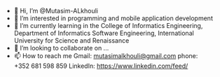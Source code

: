 - 👋 Hi, I’m @Mutasim-ALkhouli
- 👀 I’m interested in programming and mobile application development
- 🌱 I’m currently learning in the College of Informatics Engineering, Department of Informatics Software Engineering, International University for Science and Renaissance
- 💞️ I’m looking to collaborate on ...
- 📫 How to reach me Gmail: mutasimalkhouli@gmail.com
                     phone: +352 681 598 859
                     LinkedIn: https://www.linkedin.com/feed/

<!---
Mutasim-ALkhouli/Mutasim-ALkhouli is a ✨ special ✨ repository because its `README.md` (this file) appears on your GitHub profile.
You can click the Preview link to take a look at your changes.
--->
